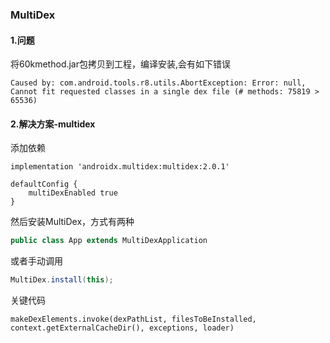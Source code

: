 ### MultiDex



#### 1.问题

将60kmethod.jar包拷贝到工程，编译安装,会有如下错误

```
Caused by: com.android.tools.r8.utils.AbortException: Error: null, Cannot fit requested classes in a single dex file (# methods: 75819 > 65536)
```

#### 2.解决方案-multidex

添加依赖

```
implementation 'androidx.multidex:multidex:2.0.1'
```

```groo
defaultConfig {
    multiDexEnabled true
}
```

然后安装MultiDex，方式有两种

```java
public class App extends MultiDexApplication 
```

或者手动调用

```java
MultiDex.install(this);
```

关键代码

```
makeDexElements.invoke(dexPathList, filesToBeInstalled, context.getExternalCacheDir(), exceptions, loader)
```


